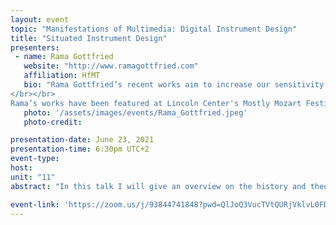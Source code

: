 ```yaml
---
layout: event
topic: "Manifestations of Multimedia: Digital Instrument Design"
title: "Situated Instrument Design"
presenters:
 - name: Rama Gottfried
   website: "http://www.ramagottfried.com"
   affiliation: HfMT
   bio: "Rama Gottfried’s recent works aim to increase our sensitivity to the web of relations that connect humans and the other animate and inanimate entities that surround us. Drawing on a variety of media and site-specific context, the pieces are conceived as voices and bodies; like microscopic seeds that fuse and scatter into the air, enveloping the room, and subtly expanding the audience’s attention to detail.
</br></br>
Rama’s works have been featured at Lincoln Center's Mostly Mozart Festival, MaerzMusik, SPOR, Bludenzer Tage zeitgemäßer Musik, MATA, Klangwerkstatt, Rainy Days, and Ultima festivals, among others, and he has created sound installations for the Berliner Congress Center, Complice, Mino Washi Paper Museum, Stadtbad-Wedding, and Pacific Basin Building. In 2012, Rama was awarded the UC Berkeley George Ladd Composition Prize, and was selected for the musical-research residency at the Institut de Recherche et Coordination Acoustique/Musique (IRCAM) studying instrumental approaches to spatial audio technologies. In 2017, he was in residence at IRCAM and Zentrum für Kunst und Medientechnologie (ZKM) working on notation and audio/visual performance systems for spatial movement. In 2018, Rama joined the Hochschule für Musik und Theater Hamburg’s Department of Multimedia Composition as a Lecturer and Postdoctoral Researcher for the “Innovativ Hochschule: Stage_2.0 Alsterphilharmonie” project."
   photo: '/assets/images/events/Rama_Gottfried.jpeg'
   photo-credit:

presentation-date: June 23, 2021
presentation-time: 6:30pm UTC+2
event-type: 
host: 
unit: "11"
abstract: "In this talk I will give an overview on the history and theory of instrument design from a multimedia art practitioner perspective. Beginning with pre-historical developments, we will think into the human-object relationship and examine some of the social, political, and mystical implications of the incorporation of bodies and objects in performance practice, and discuss some of the key considerations that go into designing interactive instrument systems in different scales and contexts. In connection with these ideas, I will give a brief introduction to my use of computer vision in scenographic video-puppet-instrument performances."

event-link: 'https://zoom.us/j/93844741848?pwd=QlJoQ3VucTVtQURjVklvL0FDQk1jdz09'
---
```

